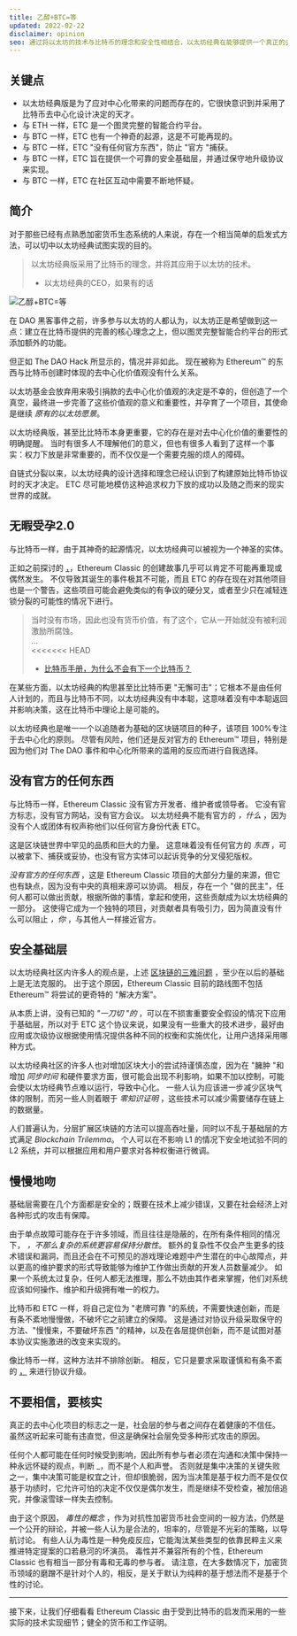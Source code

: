 ```yaml
---
title: 乙醇+BTC=等
updated: 2022-02-22
disclaimer: opinion
seo: 通过将以太坊的技术与比特币的理念和安全性相结合，以太坊经典在能够提供一个真正的去中心化的智能合约平台方面独树一帜。
---
```


## 关键点

- 以太坊经典版是为了应对中心化带来的问题而存在的，它很快意识到并采用了比特币去中心化设计决定的天才。
- 与 ETH 一样，ETC 是一个图灵完整的智能合约平台。
- 与 BTC 一样，ETC 也有一个神奇的起源，这是不可能再现的。
- 与 BTC 一样，ETC "没有任何官方东西"，防止 "官方 "捕获。
- 与 BTC 一样，ETC 旨在提供一个可靠的安全基础层，并通过保守地升级协议来实现。
- 与 BTC 一样，ETC 在社区互动中需要不断地怀疑。

## 简介

对于那些已经有点熟悉加密货币生态系统的人来说，存在一个相当简单的启发式方法，可以切中以太坊经典试图实现的目的。

> 以太坊经典版采用了比特币的理念，并将其应用于以太坊的技术。
> 
> - 以太坊经典的CEO，如果有的话

![乙醇+BTC=等](./ethbtcetc.png)

在 DAO 黑客事件之前，许多参与以太坊的人都认为，以太坊正是希望做到这一点：建立在比特币提供的完善的核心理念之上，但以图灵完整智能合约平台的形式添加额外的功能。

但正如 The DAO Hack 所显示的，情况并非如此。 现在被称为 Ethereum™ 的东西与比特币创建时体现的去中心化价值观没有什么关系。

以太坊基金会放弃用来吸引捐款的去中心化价值观的决定是不幸的，但创造了一个真空，最终进一步完善了这些价值观的意义和重要性，并孕育了一个项目，其使命是继续 _原有的以太坊愿景_。

以太坊经典版，甚至比比特币本身更重要，它的存在是对去中心化价值的重要性的明确提醒。 当时有很多人不理解他们的意义，但也有很多人看到了这样一个事实：权力下放是非常重要的，而不仅仅是一个需要克服的烦人的障碍。

自链式分裂以来，以太坊经典的设计选择和理念已经认识到了构建原始比特币协议时的天才决定。 ETC 尽可能地模仿这种追求权力下放的成功以及随之而来的现实世界的成就。

## 无暇受孕2.0

与比特币一样，由于其神奇的起源情况，以太坊经典可以被视为一个神圣的实体。

正如之前探讨的 [，](/why-classic/genesis#the-immaculate-conception)，Ethereum Classic 的创建故事几乎可以肯定不可能再重现或偶然发生。 不仅导致其诞生的事件极其不可能，而且 ETC 的存在现在对其他项目也是一个警告，这些项目可能会避免类似的有争议的硬分叉，或者至少只在减轻连锁分裂的可能性的情况下进行。

> 当时没有市场，因此也没有货币价值，有了这个，它从一开始就没有被利润激励所腐蚀。    
> ...  
> <<<<<<< HEAD
> 
> - [比特币手册，为什么不会有下一个比特币？](https://thebitcoinmanual.com/articles/why-there-wont-be-a-next-bitcoin/)

在某些方面，以太坊经典的构思甚至比比特币更 "无懈可击"；它根本不是由任何人计划的，而且与比特币不同，以太坊经典没有中本聪，这意味着没有中本聪返回并影响决策，这在比特币中理论上是可能的。

以太坊经典也是唯一一个以追随者为基础的区块链项目的种子，该项目 100%专注于去中心化的原则。 尽管有风险，他们还是反对官方的 Ethereum™ 项目，特别是因为他们对 The DAO 事件和中心化所带来的滥用的反应而进行自我选择。

## 没有官方的任何东西

与比特币一样，Ethereum Classic 没有官方开发者、维护者或领导者。 它没有官方标志，没有官方网站，没有官方会议。 以太坊经典不能有官方的 _，什么_ ，因为没有个人或团体有权声称他们以任何官方身份代表 ETC。

这是区块链世界中罕见的品质和巨大的力量。 这意味着没有任何官方的 _东西_ ，可以被拿下、捕获或妥协，也没有官方实体可以起诉竞争的分叉侵犯版权。

_没有官方的任何东西_ ，这是 Ethereum Classic 项目的大部分力量的来源，但它也有缺点，因为没有中央的真相来源可以协调。 相反，存在一个 "做的民主"，任何人都可以做出贡献，根据所做的事情，拿起和使用，这些贡献成为以太坊经典的一部分。 这使得它成为一个独特的项目，对贡献者具有吸引力，因为简直没有什么可以阻止 _，你_ ，与其他人一样接近官方。

## 安全基础层

以太坊经典社区内许多人的观点是，上述 [区块链的三难问题](/why-classic/decentralism#the-blockchain-trilemma) ，至少在以后的基础上是无法克服的。 出于这个原因，Ethereum Classic 目前的路线图不包括 Ethereum™ 将尝试的更奇特的 "解决方案"。

从本质上讲，没有已知的 _"一刀切 "的_ ，可以在不损害重要安全假设的情况下应用于基础层，所以对于 ETC 这个协议来说，如果没有一些重大的技术进步，最好由应用或次级协议根据使用情况提供各种不同的权衡和实施优化，让用户选择采用哪种方式。

以太坊经典社区的许多人也对增加区块大小的尝试持谨慎态度，因为在 "臃肿 "和增加 _同步时间_ 和硬件要求方面，很可能会出现不利影响，如果不加以控制，可能会使以太坊经典节点难以运行，导致中心化。 一些人认为应该进一步减少区块气体的限制，而另一些人则着眼于 _零知识证明_ ，这些技术可以减少需要储存在链上的数据量。

人们普遍认为，分层扩展区块链的方法可以提高吞吐量，同时以不乱于基础层的方式满足 _Blockchain Trilemma_。 个人可以在不影响 L1 的情况下安全地试验不同的 L2 系统，并可以根据应用和用户要求对各种权衡进行微调。

## 慢慢地吻

基础层需要在几个方面都是安全的；既要在技术上减少错误，又要在社会经济上对各种形式的攻击有保障。

由于单点故障可能存在于许多领域，而且往往是隐蔽的，在所有条件相同的情况下， _，不那么复杂的系统更容易保持分散性_。 额外的复杂性不仅会产生更多的技术错误和漏洞，而且还会在不可预见的游戏理论难题中产生潜在的中心故障点，并以更高的维护要求的形式导致能够为维护工作做出贡献的开发人员数量减少。 如果一个系统太过复杂，任何人都无法推理，那么不妨由其作者来掌握，他们对系统应该如何操作、维护和升级拥有唯一的权力。

比特币和 ETC 一样，将自己定位为 "老牌可靠 "的系统，不需要快速创新，而是有条不紊地慢慢做，不破坏它之前建立的保障。 这是通过对协议升级采取保守的方法、"慢慢来，不要破坏东西 "的精神，以及在各层提供创新，而不是试图对基本协议实施激进的改变来实现的。

像比特币一样，这种方法并不排除创新。 相反，它只是要求采取谨慎和有条不紊的 [，](/knowledge/future#upgrade-process) 来进行协议升级。

## 不要相信，要核实

真正的去中心化项目的标志之一是，社会层的参与者之间存在着健康的不信任。 虽然这听起来可能有违直觉，但这是确保社会层免受多种形式攻击的原因。

任何个人都可能在任何时候受到影响，因此所有参与者必须在沟通和决策中保持一种永远怀疑的观点，判断 _，而不是个人和声誉。 否则就是集中决策的关键失败之一，集中决策可能是权宜之计，但却很脆弱，因为当决策是基于权力而不是仅仅基于功绩时，它允许可怕的决定不仅仅是偶尔发生，而是继续不受检查，被加倍追究，并像滚雪球一样失去控制。

由于这个原因， _毒性的概念_ ，作为对抗性加密货币社会空间的一般方法，仍然是一个公开的辩论，并被一些人认为是合法的，坦率的，尽管是不光彩的策略，以导航讨论。 有些人认为毒性是一种免疫反应，它能淘汰某些类型的依靠民粹主义来推进特定提案的口若悬河的坏演员。 毒性并不兼容所有的个性，Ethereum Classic 也有相当一部分有毒和无毒的参与者。 请注意，在大多数情况下，加密货币领域的磨蹭不是针对个人的，相反，是关于默认为纯粹的基于想法而不是基于个性的讨论。

---

接下来，让我们仔细看看 Ethereum Classic 由于受到比特币的启发而采用的一些实际的技术实现细节；健全的货币和工作证明。
